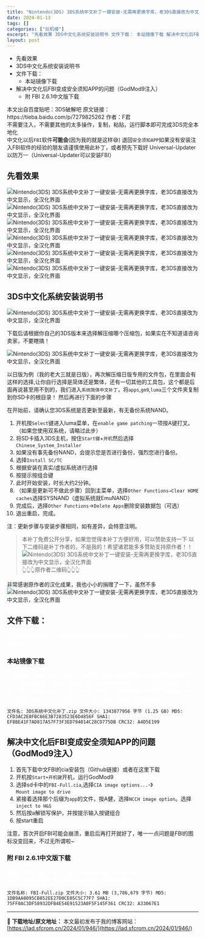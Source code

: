 ```yaml
---
title: "Nintendo(3DS) 3DS系统中文补丁一键安装-无需再更换字库，老3DS直接改为中文显示，全汉化界面"
date: 2024-01-13
tags: []
categories: ["玩机楼"]
excerpt: "先看效果 3DS中文化系统安装说明书 文件下载： 本站镜像下载 解决中文化后FBI变成安全须知APP的问题（GodMod9注入） 附 FBI 2.6.1中文版下载 本文出自百度贴吧：3DS破解吧 原文链接：https://tieba.baidu.com/p/7279825262 作者：F君 不需要注&hellip;"
layout: post
---
```


<div>
<ul>
 	<li>先看效果</li>
 	<li>3DS中文化系统安装说明书</li>
 	<li>文件下载：
<ul>
 	<li>本站镜像下载</li>
</ul>
</li>
 	<li>解决中文化后FBI变成安全须知APP的问题（GodMod9注入）
<ul>
 	<li>附 FBI 2.6.1中文版下载</li>
</ul>
</li>
</ul>
</div>
本文出自百度贴吧：3DS破解吧
原文链接：https://tieba.baidu.com/p/7279825262
作者：F君
<div>不需要注入，不需要其他的太多操作，复制，粘贴，运行脚本即可完成3DS完全本地化</div>
<div>中文化以后<code>FBI</code>软件<strong>可能会</strong>(因为我的就是这样😅) 退回<code>安全须知APP</code>如果没有安装注入FBI软件的经验的朋友请谨慎使用此补丁，或者预先下载好 Universal-Updater以防万一（Universal-Updater可以安装FBI）</div>
<a name="ci_title0"></a>
<h2>先看效果</h2>
<img title="3DS系统中文补丁一键安装" src="https://lad.sfcrom.cn/wp-content/uploads/2024/01/20240112_65a166d1ae04e.jpg" alt="Nintendo(3DS) 3DS系统中文补丁一键安装-无需再更换字库，老3DS直接改为中文显示，全汉化界面" />
<img title="3DS系统中文补丁一键安装" src="https://lad.sfcrom.cn/wp-content/uploads/2024/01/20240112_65a166d2866b7.jpg" alt="Nintendo(3DS) 3DS系统中文补丁一键安装-无需再更换字库，老3DS直接改为中文显示，全汉化界面" />
<img title="3DS系统中文补丁一键安装" src="https://lad.sfcrom.cn/wp-content/uploads/2024/01/20240112_65a166d46cd51.jpg" alt="Nintendo(3DS) 3DS系统中文补丁一键安装-无需再更换字库，老3DS直接改为中文显示，全汉化界面" />
<img title="3DS系统中文补丁一键安装" src="https://lad.sfcrom.cn/wp-content/uploads/2024/01/20240112_65a166d5cc1ed.jpg" alt="Nintendo(3DS) 3DS系统中文补丁一键安装-无需再更换字库，老3DS直接改为中文显示，全汉化界面" />
<img title="3DS系统中文补丁一键安装" src="https://lad.sfcrom.cn/wp-content/uploads/2024/01/20240112_65a166d6c0450.jpg" alt="Nintendo(3DS) 3DS系统中文补丁一键安装-无需再更换字库，老3DS直接改为中文显示，全汉化界面" />
<img title="3DS系统中文补丁一键安装" src="https://lad.sfcrom.cn/wp-content/uploads/2024/01/20240112_65a166d792a51.jpg" alt="Nintendo(3DS) 3DS系统中文补丁一键安装-无需再更换字库，老3DS直接改为中文显示，全汉化界面" />

<a name="ci_title1"></a>
<h2>3DS中文化系统安装说明书</h2>
<img title="3DS中文化系统安装说明书" src="https://lad.sfcrom.cn/wp-content/uploads/2024/01/20240112_65a166d84a189.png" alt="Nintendo(3DS) 3DS系统中文补丁一键安装-无需再更换字库，老3DS直接改为中文显示，全汉化界面" />

下载后请根据你自己的3DS版本来选择解压缩哪个压缩包，如果实在不知道请咨询卖家，不要瞎搞！

<img title="3DS中文化系统安装说明书" src="https://lad.sfcrom.cn/wp-content/uploads/2024/01/20240112_65a166d923842.png" alt="Nintendo(3DS) 3DS系统中文补丁一键安装-无需再更换字库，老3DS直接改为中文显示，全汉化界面" />

以日版为例（我的老大三就是日版），再次解压缩日版专用的文件包，在里面会有这样的选择,让你自行选择是简体还是繁体，还有一切其他的工具包，这个都是后面再说甚至用不到的，我们进入<code>系统简体中文补丁</code>，将<code>apps</code>,<code>gm9</code>,<code>luma</code>三个文件夹复制到你SD卡的根目录！
然后再进行下面的步骤

在开始前，请确认您3DS系统是否更新至最新，有无备份系统NAND。
<ol>
 	<li>开机按<code>Select</code>键进入luma菜单，在<code>enable game patching</code>一项按A键打叉。
（如果您使用双系统，请略过此步）</li>
 	<li>将SD卡插入3DS主机，按住<code>Start键</code>+<code>开机</code>然后选择<code>Chinese_System_Installer</code></li>
 	<li>如果没有事先备份NAND，会提示您是否进行备份，强烈您进行备份。</li>
 	<li>选择<code>Install SC/TC</code></li>
 	<li>根据安装在真实/虚拟系统进行选择</li>
 	<li>按提示按组合键</li>
 	<li>此时开始安装，时长大约2分钟。</li>
 	<li>（如果是更新可不做此步骤）回到主菜单，选择<code>Other Functions→Clear HOME caches</code>选择SYSNAND（虚拟系统就EmuNAND）</li>
 	<li>完成后，选择<code>Other Functions</code>→<code>Delete Apps</code>删除安装数据包（可选）</li>
 	<li>退出重启，完成。</li>
</ol>
注：更新步骤与安装步骤相同，如有差异，会特意注明。
<blockquote>本补丁免费公开分享，如果您觉得本补丁方便好用，可以赞助支持一下
以下二维码是补丁作者的，不是我的！希望诸君能多多赞助支持原作者！！
<img title="原作者二维码" src="https://lad.sfcrom.cn/wp-content/uploads/2024/01/20240112_65a166da13e78.png" alt="Nintendo(3DS) 3DS系统中文补丁一键安装-无需再更换字库，老3DS直接改为中文显示，全汉化界面" />
👆👆👆原作者二维码👆👆👆</blockquote>
非常感谢原作者的汉化成果，我也小小的捐赠了一下，虽然不多
<img title="捐赠截图" src="https://lad.sfcrom.cn/wp-content/uploads/2024/01/20240112_65a166daef263.png" alt="Nintendo(3DS) 3DS系统中文补丁一键安装-无需再更换字库，老3DS直接改为中文显示，全汉化界面" />

<a name="ci_title2"></a>
<h2>文件下载：</h2>
<span style="color: #ffffff;">原贴百度网盘链接：https://pan.baidu.com/s/1NNlH2BRW7KKua_wXkK-q5g 提取码</span><code><span style="color: #ffffff;">c3q5</span></code>

<a name="ci_title3"></a>
<h3>本站镜像下载</h3>
<span style="color: #ffffff;">百度镜像：https://pan.baidu.com/s/1-K74WYRnpQ8gcaQXkZG5YA 提取码: <code>jbe2</code></span>
<span style="color: #ffffff;">天翼云镜像：https://cloud.189.cn/t/fABBFbv6ZZBf 访问码<code>vxz8</code></span>
<span style="color: #ffffff;">迅雷镜像：https://pan.xunlei.com/s/VMjeLANf7z_py9CjKMR_o8DFA1 提取码：<code>8i4p</code></span>
<span style="color: #ffffff;">123镜像：https://www.123pan.com/s/7biA-w397A 提取码</span><code><span style="color: #ffffff;">Vb8I</span></code>
<pre><code>文件名: 3DS系统中文化补丁.zip 文件大小: 1343877956 字节 (1.25 GB) MD5: CFD3AC2E0FBC66E3B7283523E6D4856F SHA1: EF8BE41F7AD817A57F73F3ED794014C28CD775DB CRC32: A4D5E199</code></pre>
<a name="ci_title4"></a>
<h2>解决中文化后FBI变成安全须知APP的问题（GodMod9注入）</h2>
<ol>
 	<li>首先下载中文FBI的cia安装包（Github链接）或者在这里下载</li>
 	<li>开机按<code>Start+开机键</code>开机，运行GodMod9</li>
 	<li>选择sd卡中的<code>FBI-Full.cia</code>,选择<code>CIA image options...</code>-》<code>Mount image to drive</code></li>
 	<li>紧接着选择那个后缀为<code>app</code>的文件，按A健，选择<code>NCCH image option</code>。选择<code>inject to H&amp;S</code></li>
 	<li>然后按a解锁写保护，并按提示输入按键组合</li>
 	<li>按start重启</li>
</ol>
注意，首次开启FBI可能会崩溃，重启后再打开就好了，唯一一点问题是FBI的图标没变回来，不过无所谓啦~

<a name="ci_title5"></a>
<h3>附 FBI 2.6.1中文版下载</h3>
<span style="color: #ffffff;">蓝奏云 https://juse.lanzoui.com/iKuhNu2pc8h</span>
<span style="color: #ffffff;">天翼云 https://cloud.189.cn/t/2UNjAnaUb6Fj (访问码<code>8tnf</code>)</span>
<pre><code>文件名称: FBI-Full.zip 文件大小: 3.61 MB (3,786,679 字节) MD5: 1DB9AA0095CB852EE27D0CE05C5C77F7 SHA1: 75FF0AC3DF58932DFB4E54E91523A0F5F145F361 CRC32: A33067E1</code></pre>

---
📖 **下载地址/原文地址：** 本文最初发布于我的博客网站：[https://lad.sfcrom.cn/2024/01/946/](https://lad.sfcrom.cn/2024/01/946/)
